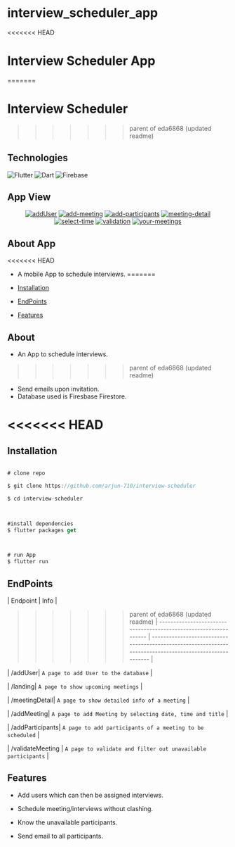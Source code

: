 # interview_scheduler_app
<<<<<<< HEAD
# Interview Scheduler App
=======

# Interview Scheduler
>>>>>>> parent of eda6868 (updated readme)

## Technologies

![Flutter](https://img.shields.io/badge/Flutter-02569B?style=flat&logo=flutter&logoColor=white) ![Dart](https://img.shields.io/badge/Dart-0175C2?style=flat&logo=flutter&logoColor=white) ![Firebase](https://img.shields.io/badge/firebase-ffca28?style=flat&logo=firebase&logoColor=white)

## App View

<div  align="center">

<a href="https://ibb.co/wCbjz5j"><img src="https://i.ibb.co/QnqtKyt/addUser.jpg" alt="addUser" border="0"></a>
<a href="https://ibb.co/NTvqJJS"><img src="https://i.ibb.co/MBvHtt6/add-meeting.jpg" alt="add-meeting" border="0"></a>
<a href="https://ibb.co/4J9WtCS"><img src="https://i.ibb.co/rvTk0qp/add-participants.jpg" alt="add-participants" border="0"></a>
<a href="https://ibb.co/0MZ8yh8"><img src="https://i.ibb.co/swQk9yk/meeting-detail.jpg" alt="meeting-detail" border="0"></a>
<a href="https://ibb.co/VmZ4F33"><img src="https://i.ibb.co/gVpK066/select-time.jpg" alt="select-time" border="0"></a>
<a href="https://ibb.co/wQBFMBw"><img src="https://i.ibb.co/6tr7gr1/validation.jpg" alt="validation" border="0"></a>
<a href="https://ibb.co/8Bc6tNG"><img src="https://i.ibb.co/N3SZbtf/your-meetings.jpg" alt="your-meetings" border="0"></a>

</div>


## About App

<<<<<<< HEAD
- A mobile App to schedule interviews.
=======
- [Installation](#installation)

- [EndPoints](#EndPoints)

- [Features](#Features)

## About

- An App to schedule interviews.
>>>>>>> parent of eda6868 (updated readme)
- Send emails upon invitation.
- Database used is Firesbase Firestore.

<<<<<<< HEAD
=======
## Installation

```js

# clone repo

$ git clone https://github.com/arjun-710/interview-scheduler

$ cd interview-scheduler



#install dependencies
$ flutter packages get



# run App
$ flutter run
```

## EndPoints

| Endpoint | Info |

>>>>>>> parent of eda6868 (updated readme)
| ----------------------------------------------------------------- | -------------------------------------------------------------------------------------------------------- |

| /addUser| `A page to add User to the database` |

| /landing| `A page to show upcoming meetings` |

| /meetingDetail| `A page to show detailed info of a meeting` |

| /addMeeting| `A page to add Meeting by selecting date, time and title` |

| /addParticipants| `A page to add participants of a meeting to be scheduled` |

| /validateMeeting | `A page to validate and filter out unavailable participants` |

## Features

- Add users which can then be assigned interviews.

- Schedule meeting/interviews without clashing.

- Know the unavailable participants.

- Send email to all participants.
